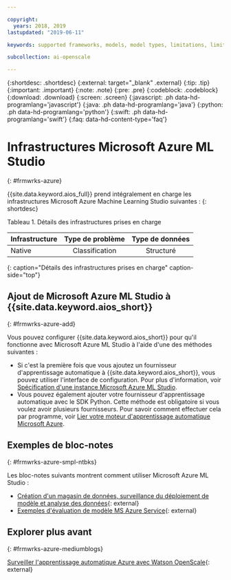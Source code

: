 ```yaml
---

copyright:
  years: 2018, 2019
lastupdated: "2019-06-11"

keywords: supported frameworks, models, model types, limitations, limits, azure

subcollection: ai-openscale

---
```


{:shortdesc: .shortdesc}
{:external: target="_blank" .external}
{:tip: .tip}
{:important: .important}
{:note: .note}
{:pre: .pre}
{:codeblock: .codeblock}
{:download: .download}
{:screen: .screen}
{:javascript: .ph data-hd-programlang='javascript'}
{:java: .ph data-hd-programlang='java'}
{:python: .ph data-hd-programlang='python'}
{:swift: .ph data-hd-programlang='swift'}
{:faq: data-hd-content-type='faq'}

# Infrastructures Microsoft Azure ML Studio
{: #frmwrks-azure}

{{site.data.keyword.aios_full}} prend intégralement en charge les infrastructures Microsoft Azure Machine Learning Studio suivantes :
{: shortdesc}

Tableau 1. Détails des infrastructures prises en charge

| Infrastructure | Type de problème | Type de données |
|:---|:---:|:---:|
| Native | Classification | Structuré |
{: caption="Détails des infrastructures prises en charge" caption-side="top"}

## Ajout de Microsoft Azure ML Studio à {{site.data.keyword.aios_short}}
{: #frmwrks-azure-add}

Vous pouvez configurer {{site.data.keyword.aios_short}} pour qu'il fonctionne avec Microsoft Azure ML Studio
à l'aide d'une des méthodes suivantes :

- Si c'est la première fois que vous ajoutez un fournisseur d'apprentissage automatique à {{site.data.keyword.aios_short}},
vous pouvez utiliser l'interface de configuration.
Pour plus d'information, voir
[Spécification d'une instance Microsoft Azure ML Studio](/docs/services/ai-openscale?topic=ai-openscale-connect-azure).
- Vous pouvez également ajouter votre fournisseur d'apprentissage automatique avec le SDK Python.
Cette méthode est obligatoire si vous voulez avoir plusieurs fournisseurs.
Pour savoir comment effectuer cela par programme, voir
[Lier votre moteur d'apprentissage automatique Microsoft Azure](/docs/services/ai-openscale?topic=ai-openscale-cml-connect#cml-azbind).


## Exemples de bloc-notes
{: #frmwrks-azure-smpl-ntbks}

Les bloc-notes suivants montrent comment utiliser Microsoft Azure ML Studio :

- [Création d'un magasin de données, surveillance du déploiement de modèle et analyse des données](https://github.com/pmservice/ai-openscale-tutorials/blob/master/notebooks/AI%20OpenScale%20and%20Azure%20ML%20Studio%20Engine.ipynb){: external}
- [Exemples d'évaluation de modèle MS Azure Service](https://dataplatform.cloud.ibm.com/analytics/notebooks/v2/0d4ebd8d-87cb-4c38-8ba8-37f5623df131/view?access_token=fcb2c411aed913bf94f86f434184db67aef1a6b304824b86b4ad63686e4890be){: external}

## Explorer plus avant
{: #frmwrks-azure-mediumblogs}

[Surveiller l'apprentissage automatique Azure avec Watson OpenScale](https://developer.ibm.com/patterns/monitor-azure-machine-learning-studio-models-with-ai-openscale/){: external}

